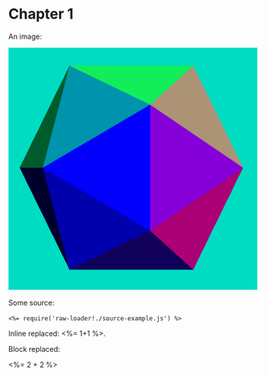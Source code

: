 # Chapter 1

An image:

![image!](image.png)

Some source:

```
<%= require('raw-loader!./source-example.js') %>
```

Inline replaced: <%= 1+1 %>.

Block replaced:

<div><%= 2 + 2 %></div>
